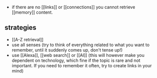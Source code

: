 - if there are no [[links]] or [[connections]] you cannot retrieve [[memory]] content.
## strategies
- [[A-Z retrieval]]
- use all senses (try to think of everything related to what you want to remember, until it suddenly comes up, don't tense up!)
- use [[Alexa]], [[web search]] or [[AI]] (this will however make you dependent on technology, which fine if the topic is rare and not important. If you need to remember it often, try to create links in your mind)